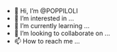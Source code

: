 - 👋 Hi, I’m @POPPILOLI
- 👀 I’m interested in ...
- 🌱 I’m currently learning ...
- 💞️ I’m looking to collaborate on ...
- 📫 How to reach me ...

<!---
POPPILOLI/POPPILOLI is a ✨ special ✨ repository because its `README.md` (this file) appears on your GitHub profile.
You can click the Preview link to take a look at your changes.
--->
